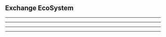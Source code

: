 Exchange EcoSystem
------------------------------

----------------------

-------------------------------

--------------------------

---------------------------------------------